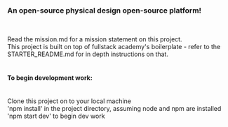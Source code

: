 <h3>An open-source physical design open-source platform!</h3>
<br/>

Read the mission.md for a mission statement on this project.
<br/>
This project is built on top of fullstack academy's boilerplate - refer to the STARTER_README.md for in depth instructions on that.
<br/>
<br/>

<h4>To begin development work:</h4>
<br/>
Clone this project on to your local machine
<br/>
'npm install' in the project directory, assuming node and npm are installed
<br/>
'npm start dev' to begin dev work
